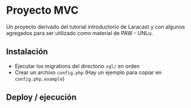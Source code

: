 # Proyecto MVC

Un proyecto derivado del tutorial introductorio de Laracast y con algunos
agregados para ser utilizado como material de PAW - UNLu.

## Instalación

 - Ejecutar los migrations del directorio `sql/` en orden
 - Crear un archivo `config.php` (Hay un ejemplo para copiar en `config.php.example`)

## Deploy / ejecución

